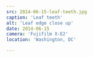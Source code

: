 ```yaml
---
src: 2014-06-15-leaf-teeth.jpg
caption: 'Leaf teeth'
alt: 'Leaf edge close up'
date: 2014-06-15
camera: 'Fujifilm X-E2'
location: 'Washington, DC'

---
```

